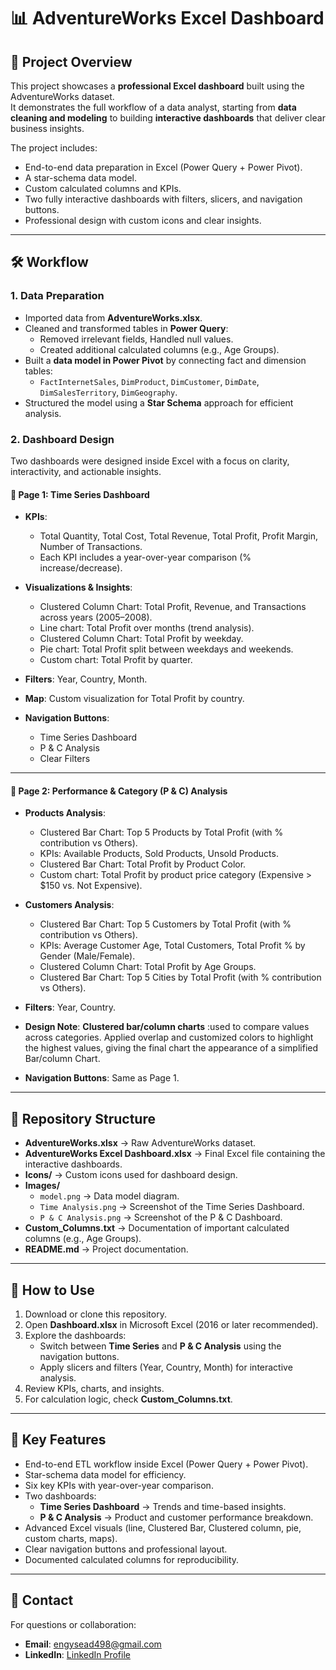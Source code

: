 # 📊 AdventureWorks Excel Dashboard

## 🔎 Project Overview
This project showcases a **professional Excel dashboard** built using the AdventureWorks dataset.  
It demonstrates the full workflow of a data analyst, starting from **data cleaning and modeling** to building **interactive dashboards** that deliver clear business insights.  

The project includes:  
- End-to-end data preparation in Excel (Power Query + Power Pivot).  
- A star-schema data model.  
- Custom calculated columns and KPIs.  
- Two fully interactive dashboards with filters, slicers, and navigation buttons.  
- Professional design with custom icons and clear insights.  

---

## 🛠️ Workflow

### 1. Data Preparation
- Imported data from **AdventureWorks.xlsx**.  
- Cleaned and transformed tables in **Power Query**:
  - Removed irrelevant fields, Handled null values.  
  - Created additional calculated columns (e.g., Age Groups).  
- Built a **data model in Power Pivot** by connecting fact and dimension tables:  
  - `FactInternetSales`, `DimProduct`, `DimCustomer`, `DimDate`, `DimSalesTerritory`, `DimGeography`.  
- Structured the model using a **Star Schema** approach for efficient analysis.  

### 2. Dashboard Design
Two dashboards were designed inside Excel with a focus on clarity, interactivity, and actionable insights.  

#### 📌 Page 1: Time Series Dashboard
- **KPIs**:  
  - Total Quantity, Total Cost, Total Revenue, Total Profit, Profit Margin, Number of Transactions.  
  - Each KPI includes a year-over-year comparison (% increase/decrease).  

- **Visualizations & Insights**:  
  - Clustered Column Chart: Total Profit, Revenue, and Transactions across years (2005–2008).  
  - Line chart: Total Profit over months (trend analysis).  
  - Clustered Column Chart: Total Profit by weekday.  
  - Pie chart: Total Profit split between weekdays and weekends.  
  - Custom chart: Total Profit by quarter.

- **Filters**: Year, Country, Month.  
- **Map**: Custom visualization for Total Profit by country.  
- **Navigation Buttons**:  
  - Time Series Dashboard  
  - P & C Analysis  
  - Clear Filters  

---

#### 📌 Page 2: Performance & Category (P & C) Analysis
- **Products Analysis**:  
  - Clustered Bar Chart: Top 5 Products by Total Profit (with % contribution vs Others).  
  - KPIs: Available Products, Sold Products, Unsold Products.  
  - Clustered Bar Chart: Total Profit by Product Color.  
  - Custom chart: Total Profit by product price category (Expensive > $150 vs. Not Expensive).  

- **Customers Analysis**:  
  - Clustered Bar Chart: Top 5 Customers by Total Profit (with % contribution vs Others).  
  - KPIs: Average Customer Age, Total Customers, Total Profit % by Gender (Male/Female).  
  - Clustered Column Chart: Total Profit by Age Groups.  
  - Clustered Bar Chart: Top 5 Cities by Total Profit (with % contribution vs Others).  

- **Filters**: Year, Country.  
- **Design Note**: **Clustered bar/column charts** :used to compare values across categories. 
  Applied overlap and customized colors to highlight the highest values, giving the final chart the appearance of a simplified Bar/column Chart.
- **Navigation Buttons**: Same as Page 1.  

---

## 📂 Repository Structure
- **AdventureWorks.xlsx** → Raw AdventureWorks dataset.  
- **AdventureWorks Excel Dashboard.xlsx** → Final Excel file containing the interactive dashboards.  
- **Icons/** → Custom icons used for dashboard design.  
- **Images/**  
  - `model.png` → Data model diagram.  
  - `Time Analysis.png` → Screenshot of the Time Series Dashboard.  
  - `P & C Analysis.png` → Screenshot of the P & C Dashboard.  
- **Custom_Columns.txt** → Documentation of important calculated columns (e.g., Age Groups).  
- **README.md** → Project documentation.  

---

## 🚀 How to Use
1. Download or clone this repository.  
2. Open **Dashboard.xlsx** in Microsoft Excel (2016 or later recommended).  
3. Explore the dashboards:  
   - Switch between **Time Series** and **P & C Analysis** using the navigation buttons.  
   - Apply slicers and filters (Year, Country, Month) for interactive analysis.  
4. Review KPIs, charts, and insights.  
5. For calculation logic, check **Custom_Columns.txt**.  

---

## 📝 Key Features
- End-to-end ETL workflow inside Excel (Power Query + Power Pivot).  
- Star-schema data model for efficiency.  
- Six key KPIs with year-over-year comparison.  
- Two dashboards:  
  - **Time Series Dashboard** → Trends and time-based insights.  
  - **P & C Analysis** → Product and customer performance breakdown.  
- Advanced Excel visuals (line, Clustered Bar, Clustered column, pie, custom charts, maps).  
- Clear navigation buttons and professional layout.  
- Documented calculated columns for reproducibility.

---

## 📧 Contact
For questions or collaboration:  
- **Email**: engysead498@gmail.com
- **LinkedIn**: [LinkedIn Profile](https://www.linkedin.com/in/engy-saeed-b47784276/)

